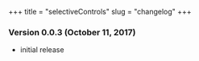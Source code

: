 +++
title = "selectiveControls"
slug = "changelog"
+++

### Version 0.0.3 (October 11, 2017)

- initial release